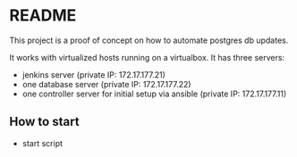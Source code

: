 # README

This project is a proof of concept on how to automate postgres db updates.

It works with virtualized hosts running on a virtualbox. It has three servers:

* jenkins server (private IP: 172.17.177.21)
* one database server (private IP: 172.17.177.22)
* one controller server for initial setup via ansible (private IP: 172.17.177.11)

## How to start

* start script 